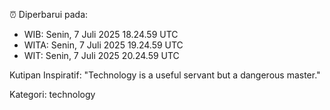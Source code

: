 ⏰ Diperbarui pada:
- WIB: Senin, 7 Juli 2025 18.24.59 UTC
- WITA: Senin, 7 Juli 2025 19.24.59 UTC
- WIT: Senin, 7 Juli 2025 20.24.59 UTC

Kutipan Inspiratif:
"Technology is a useful servant but a dangerous master."


Kategori: technology

